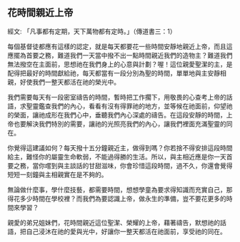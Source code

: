 ## 花時間親近上帝 ##

經文: 「凡事都有定期，天下萬物都有定時。」（傳道書三：1）



每個基督徒都應有這樣的認定，就是每天都要花一些時間安靜地親近上帝，而且這應擺為首要之務，難道我們一天當中撥不出一點時間親近我們的造物主？難道我們無法撥空在主面前，思想祂在我們身上的心意與計劃？喔！這位親愛聖潔的主，是配得把最好的時間獻給祂，每天都當有一段分別為聖的時間，單單地與主安靜相親，好使我們一整天都活在祂的榮光中。

我們需要每天有一段密室禱告的時間，暫時把工作擱下，用敬畏的心查考上帝的話語，求聖靈鑑查我們的內心，看看有沒有得罪祂的地方，並等候在祂面前，仰望祂的榮面，讓祂成形在我們心中，垂聽我們內心深處的禱告。在這段安靜的時間，上帝也要解決我們特別的需要，讓祂的光照亮我們的內心，讓我們裡面充滿聖靈的同在。

你覺得這建議如何？每天撥十五分鐘親近主，做得到嗎？你若捨不得安排這段時間給主，難怪你的屬靈生命軟弱，不能過得勝的生活。所以，與主相近應是你一天首要之務，當你嚐到與主談話的甘甜滋味，你會珍惜這段時間，過不久，你還會覺得短短一刻鐘與主相親實在是不夠的。

無論做什麼事，學什麼技藝，都需要時間，想想學童為要求得知識而充實自己，那得花多少時間在學校裡？而我們為要認識上帝，做永生的準備，豈不要花更多的時間來學習？

親愛的弟兄姐妹們，花時間親近這位聖潔、榮耀的上帝，藉著禱告，默想祂的話語，把自己浸沐在祂的愛與光中，好讓你一整天都活在祂面前，享受祂的同在。
